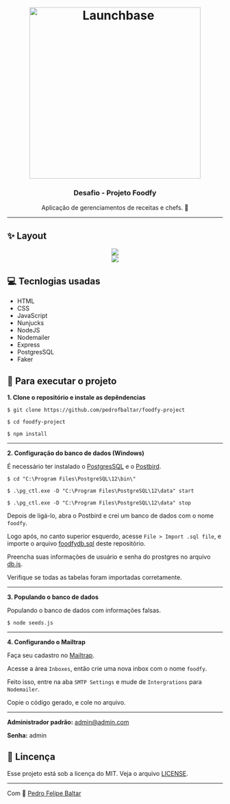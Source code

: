 <h1 align="center">
  <img alt="Launchbase" src="https://storage.googleapis.com/golden-wind/bootcamp-launchbase/logo.png" width="400px" />
</h1>

<h3 align="center">
  Desafio - Projeto Foodfy
</h3>

<p align="center">
  Aplicação de gerenciamentos de receitas e chefs. 🍔
</p>

<hr>

## ✨ Layout

<div align="center">
  <img src="https://camo.githubusercontent.com/149256ed02c9054607878cd5f68d083ee99ae27d/68747470733a2f2f726f636b6574736561742d63646e2e73332d73612d656173742d312e616d617a6f6e6177732e636f6d2f6d6f636b75702e706e67">
</div>
<div align="center">
  <img src="https://camo.githubusercontent.com/19b7dae0fdba337226622d5170d6589c9c9ee6f2/68747470733a2f2f726f636b6574736561742d63646e2e73332d73612d656173742d312e616d617a6f6e6177732e636f6d2f6d6f636b75702d646574616c68652d726563656974612e706e67">
</div>

## 💻 Tecnlogias usadas

- HTML
- CSS
- JavaScript
- Nunjucks
- NodeJS
- Nodemailer
- Express
- PostgresSQL
- Faker

## 🚀 Para executar o projeto

**1. Clone o repositório e instale as depêndencias**

```
$ git clone https://github.com/pedrofbaltar/foodfy-project

$ cd foodfy-project

$ npm install
```

---

**2. Configuração do banco de dados (Windows)**

É necessário ter instalado o [PostgresSQL](https://www.postgresql.org/download/) e o [Postbird](https://www.electronjs.org/apps/postbird).

```
$ cd "C:\Program Files\PostgreSQL\12\bin\"

$ .\pg_ctl.exe -D "C:\Program Files\PostgreSQL\12\data" start

$ .\pg_ctl.exe -D "C:\Program Files\PostgreSQL\12\data" stop
```

Depois de ligá-lo, abra o Postbird e crei um banco de dados com o nome `foodfy`.

Logo após, no canto superior esquerdo, acesse `File > Import .sql file`, e importe o arquivo [foodfydb.sql](https://github.com/pedrofbaltar/foodfy-project/blob/main/foodfydb.sql) deste repositório.

Preencha suas informações de usuário e senha do prostgres no arquivo [db.js](https://github.com/pedrofbaltar/foodfy-project/blob/main/src/config/db.js).

Verifique se todas as tabelas foram importadas corretamente.

---

**3. Populando o banco de dados**

Populando o banco de dados com informações falsas.

```
$ node seeds.js
```

---

**4. Configurando o Mailtrap**

Faça seu cadastro no [Mailtrap](https://mailtrap.io/).

Acesse a área `Inboxes`, então crie uma nova inbox com o nome `foodfy`.

Feito isso, entre na aba `SMTP Settings` e mude de `Intergrations` para `Nodemailer`.

Copie o código gerado, e cole no arquivo.

---

**Administrador padrão:** admin@admin.com

**Senha:** admin

## 📜 Lincença

Esse projeto está sob a licença do MIT. Veja o arquivo [LICENSE](https://github.com/pedrofbaltar/foodfy-project/blob/main/LICENSE).

<hr>

Com 💜 [Pedro Felipe Baltar](https://github.com/pedrofbaltar)
